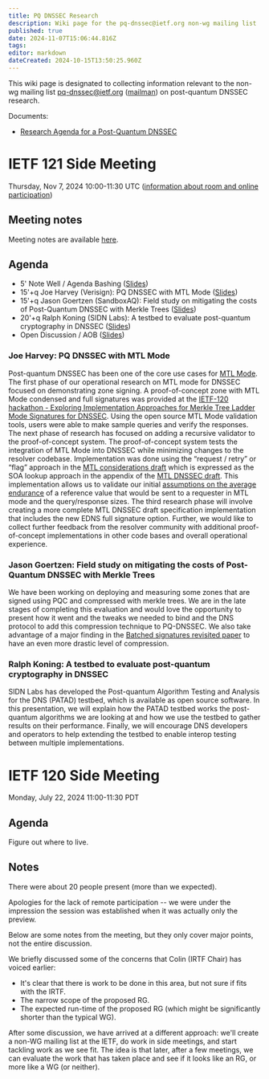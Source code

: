 ```yaml
---
title: PQ DNSSEC Research
description: Wiki page for the pq-dnssec@ietf.org non-wg mailing list
published: true
date: 2024-11-07T15:06:44.816Z
tags: 
editor: markdown
dateCreated: 2024-10-15T13:50:25.960Z
---
```


This wiki page is designated to collecting information relevant to the non-wg mailing list pq-dnssec@ietf.org ([mailman](https://mailman3.ietf.org/mailman3/lists/pq-dnssec.ietf.org/)) on post-quantum DNSSEC research.

Documents:
- [Research Agenda for a Post-Quantum DNSSEC](https://datatracker.ietf.org/doc/draft-fregly-research-agenda-for-pqc-dnssec/)

# IETF 121 Side Meeting
Thursday, Nov 7, 2024 10:00-11:30 UTC ([information about room and online participation](https://wiki.ietf.org/en/meeting/121/sidemeetings#meeting-thursday))

## Meeting notes

Meeting notes are available [here](https://wiki.ietf.org/en/group/pq-dnssec/ietf-121-meeting-notes).

## Agenda

- 5' Note Well / Agenda Bashing ([Slides](https://github.com/IQTF/pq-dnssec-materials/raw/refs/heads/main/IETF121/chair-slides.pdf))
- 15'+q Joe Harvey (Verisign): PQ DNSSEC with MTL Mode ([Slides](https://github.com/IQTF/pq-dnssec-materials/raw/refs/heads/main/IETF121/Harvey_PQ_DNSSEC_with_MTL_Mode.pdf))
- 15'+q Jason Goertzen (SandboxAQ): Field study on mitigating the costs of Post-Quantum DNSSEC with Merkle Trees ([Slides](https://github.com/IQTF/pq-dnssec-materials/raw/refs/heads/main/IETF121/Goertzen_Field_Experiments_on_Post-Quantum_DNSSEC.pdf))
- 20'+q Ralph Koning (SIDN Labs): A testbed to evaluate post-quantum cryptography in DNSSEC ([Slides](https://github.com/IQTF/pq-dnssec-materials/raw/refs/heads/main/IETF121/Koning_A_testbed_to_evaluate_post-quantum_cryptography_in_DNSSEC.pdf))
- Open Discussion / AOB ([Slides](https://github.com/IQTF/pq-dnssec-materials/raw/refs/heads/main/IETF121/chair-slides.pdf))

### Joe Harvey: PQ DNSSEC with MTL Mode

Post-quantum DNSSEC has been one of the core use cases for [MTL Mode](https://datatracker.ietf.org/doc/draft-harvey-cfrg-mtl-mode/). The first phase of our operational research on MTL mode for DNSSEC focused on demonstrating zone signing. A proof-of-concept zone with MTL Mode condensed and full signatures was provided at the [IETF-120 hackathon - Exploring Implementation Approaches for Merkle Tree Ladder Mode Signatures for DNSSEC](https://wiki.ietf.org/en/meeting/120/hackathon). Using the open source MTL Mode validation tools, users were able to make sample queries and verify the responses. The next phase of research has focused on adding a recursive validator to the proof-of-concept system.  The proof-of-concept system tests the integration of MTL Mode into DNSSEC while minimizing changes to the resolver codebase.  Implementation was done using the  “request / retry” or “flag” approach in the [MTL considerations draft](https://datatracker.ietf.org/doc/draft-harvey-cfrg-mtl-mode-considerations/) which is expressed as the SOA lookup approach in the appendix of the [MTL DNSSEC draft](https://datatracker.ietf.org/doc/draft-fregly-dnsop-slh-dsa-mtl-dnssec/).  This implementation allows us to validate our initial [assumptions on the average endurance](https://eprint.iacr.org/2022/1730.pdf) of a reference value that would be sent to a requester in MTL mode and the query/response sizes. The third research phase will involve creating a more complete MTL DNSSEC draft specification implementation that includes the new EDNS full signature option.  Further, we would like to collect further feedback from the resolver community with additional proof-of-concept implementations in other code bases and overall operational experience.

### Jason Goertzen: Field study on mitigating the costs of Post-Quantum DNSSEC with Merkle Trees

We have been working on deploying and measuring some zones that are signed using PQC and compressed with merkle trees. We are in the late stages of completing this evaluation and would love the opportunity to present how it went and the tweaks we needed to bind and the DNS protocol to add this compression technique to PQ-DNSSEC. We also take advantage of a major finding in the [Batched signatures revisited paper](https://pub.sandboxaq.com/publications/batch-signatures-revisited) to have an even more drastic level of compression.

### Ralph Koning: A testbed to evaluate post-quantum cryptography in DNSSEC

SIDN Labs has developed the Post-quantum Algorithm Testing and Analysis for the DNS (PATAD) testbed, which is available as open source software. In this presentation, we will explain how the PATAD testbed works the post-quantum algorithms we are looking at and how we use the testbed to gather results on their performance. Finally, we will encourage DNS developers and operators to help extending the testbed to enable interop testing between multiple implementations.


# IETF 120 Side Meeting
Monday, July 22, 2024 11:00-11:30 PDT

## Agenda
Figure out where to live.

## Notes
There were about 20 people present (more than we expected).

Apologies for the lack of remote participation -- we were under the impression the session was established when it was actually only the preview.

Below are some notes from the meeting, but they only cover major points, not the entire discussion.

We briefly discussed some of the concerns that Colin (IRTF Chair) has voiced earlier:
- It's clear that there is work to be done in this area, but not sure if fits with the IRTF.
- The narrow scope of the proposed RG.
- The expected run-time of the proposed RG (which might be significantly shorter than the typical WG).

After some discussion, we have arrived at a different approach: we'll create a non-WG mailing list at the IETF, do work in side meetings, and start tackling work as we see fit. The idea is that later, after a few meetings, we can evaluate the work that has taken place and see if it looks like an RG, or more like a WG (or neither).
